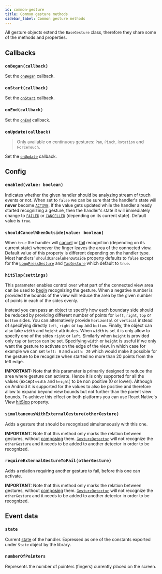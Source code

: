 ```yaml
---
id: common-gesture
title: Common gesture methods
sidebar_label: Common gesture methods
---
```


All gesture objects extend the `BaseGesture` class, therefore they share some of the methods and properties.

## Callbacks

### `onBegan(callback)`

Set the [`onBegan`](./events.md#onbegan) callback.

### `onStart(callback)`

Set the [`onStart`](./events.md#onstart) callback.

### `onEnd(callback)`

Set the [`onEnd`](./events.md#onend) callback.

### `onUpdate(callback)`

> Only available on continuous gestures: `Pan`, `Pinch`, `Rotation` and `ForceTouch`.

Set the [`onUpdate`](./events.md#onupdate) callback.

## Config

### `enabled(value: boolean)`

Indicates whether the given handler should be analyzing stream of touch events or not.
When set to `false` we can be sure that the handler's state will **never** become [`ACTIVE`](../state.md#active).
If the value gets updated while the handler already started recognizing a gesture, then the handler's state it will immediately change to [`FAILED`](../state.md#failed) or [`CANCELLED`](../state.md#cancelled) (depending on its current state).
Default value is `true`.

### `shouldCancelWhenOutside(value: boolean)`

When `true` the handler will [cancel](../state.md#cancelled) or [fail](../state.md#failed) recognition (depending on its current state) whenever the finger leaves the area of the connected view.
Default value of this property is different depending on the handler type.
Most handlers' `shouldCancelWhenOutside` property defaults to `false` except for the [`LongPressGesture`](./long-press-gesture.md) and [`TapGesture`](./tap-gesture.md) which default to `true`.

### `hitSlop(settings)`

This parameter enables control over what part of the connected view area can be used to [begin](../state.md#began) recognizing the gesture.
When a negative number is provided the bounds of the view will reduce the area by the given number of points in each of the sides evenly.

Instead you can pass an object to specify how each boundary side should be reduced by providing different number of points for `left`, `right`, `top` or `bottom` sides.
You can alternatively provide `horizontal` or `vertical` instead of specifying directly `left`, `right` or `top` and `bottom`.
Finally, the object can also take `width` and `height` attributes.
When `width` is set it is only allow to specify one of the sides `right` or `left`.
Similarly when `height` is provided only `top` or `bottom` can be set.
Specifying `width` or `height` is useful if we only want the gesture to activate on the edge of the view. In which case for example we can set `left: 0` and `width: 20` which would make it possible for the gesture to be recognize when started no more than 20 points from the left edge.

**IMPORTANT:** Note that this parameter is primarily designed to reduce the area where gesture can activate. Hence it is only supported for all the values (except `width` and `height`) to be non positive (0 or lower). Although on Android it is supported for the values to also be positive and therefore allow to expand beyond view bounds but not further than the parent view bounds. To achieve this effect on both platforms you can use React Native's View [hitSlop](https://facebook.github.io/react-native/docs/view.html#props) property.

### `simultaneousWithExternalGesture(otherGesture)`

Adds a gesture that should be recognized simultaneously with this one.

**IMPORTANT:** Note that this method only marks the relation between gestures, without [composing](./composing-gestures.md) them. [`GestureDetector`](./gesture-detector.md) will not recognize the `otherGesture` and it needs to be added to another detector in order to be recognized.

### `requireExternalGestureToFail(otherGesture)`

Adds a relation requiring another gesture to fail, before this one can activate.

**IMPORTANT:** Note that this method only marks the relation between gestures, without [composing](./composing-gestures.md) them. [`GestureDetector`](./gesture-detector.md) will not recognize the `otherGesture` and it needs to be added to another detector in order to be recognized.

## Event data

### `state`

Current [state](../state.md) of the handler. Expressed as one of the constants exported under `State` object by the library.

### `numberOfPointers`

Represents the number of pointers (fingers) currently placed on the screen.
